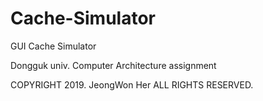 # Cache-Simulator
GUI Cache Simulator

Dongguk univ. Computer Architecture assignment

COPYRIGHT 2019. JeongWon Her ALL RIGHTS RESERVED.
